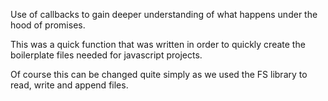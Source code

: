 Use of callbacks to gain deeper understanding of what happens under the hood of promises.

This was a quick function that was written in order to quickly create the boilerplate files needed for javascript projects.

Of course this can be changed quite simply as we used the FS library to read, write and append files.
